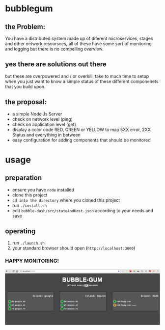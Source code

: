 # bubblegum

## the Problem: 
 You have a distributed system made up of diferent microservices, stages and other network resoursces, all of these have some sort of monitoring and logging but there is no compelling overview.
 
## yes there are solutions out there
but these are overpowered and / or overkill, take to much time to setup when you just want to know a simple status of these different componenets that you build upon. 

## the proposal:
 - a simple Node Js Server
 - check on network level (ping)
 - check on application level (get) 
 - display a color code <span style="text:red">RED</span>, GREEN or YELLOW to map 5XX error, 2XX Status and everything in between
 - easy configuration for adding components that should be monitored
 # usage
 ## preparation
 * ensure you have `node` installed
 * clone this project
 * `cd into the directory` where you cloned this project
 * run `./install.sh`
 * edit `bubble-dash/src/stateAndHost.json` according to your needs and save
 ## operating
 1. run `./launch.sh`
 2. your standard browser should open (`http://localhost:3000`)
 
 ### HAPPY MONITORING!

![alt text][logo]

[logo]: https://github.com/realvorl/bubblegum/blob/master/all-greens.png "What to expect"

